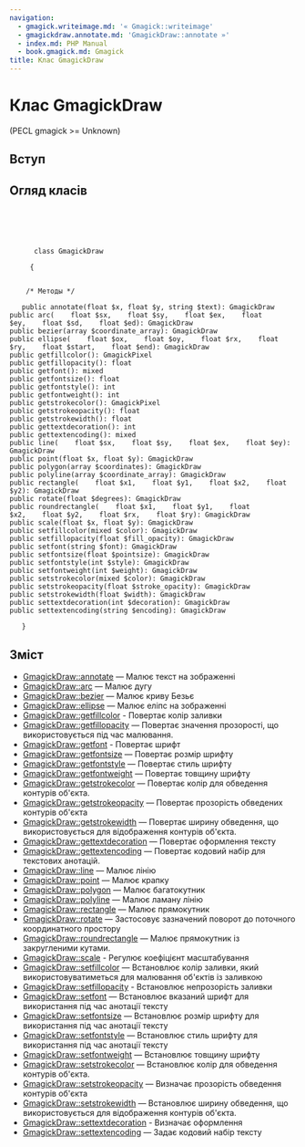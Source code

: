 ```yaml
---
navigation:
  - gmagick.writeimage.md: '« Gmagick::writeimage'
  - gmagickdraw.annotate.md: 'GmagickDraw::annotate »'
  - index.md: PHP Manual
  - book.gmagick.md: Gmagick
title: Клас GmagickDraw
---
```

# Клас GmagickDraw

(PECL gmagick >= Unknown)

## Вступ

## Огляд класів

```classsynopsis


    
    
     
      class GmagickDraw
     
     {
    

    /* Методы */
    
   public annotate(float $x, float $y, string $text): GmagickDraw
public arc(    float $sx,    float $sy,    float $ex,    float $ey,    float $sd,    float $ed): GmagickDraw
public bezier(array $coordinate_array): GmagickDraw
public ellipse(    float $ox,    float $oy,    float $rx,    float $ry,    float $start,    float $end): GmagickDraw
public getfillcolor(): GmagickPixel
public getfillopacity(): float
public getfont(): mixed
public getfontsize(): float
public getfontstyle(): int
public getfontweight(): int
public getstrokecolor(): GmagickPixel
public getstrokeopacity(): float
public getstrokewidth(): float
public gettextdecoration(): int
public gettextencoding(): mixed
public line(    float $sx,    float $sy,    float $ex,    float $ey): GmagickDraw
public point(float $x, float $y): GmagickDraw
public polygon(array $coordinates): GmagickDraw
public polyline(array $coordinate_array): GmagickDraw
public rectangle(    float $x1,    float $y1,    float $x2,    float $y2): GmagickDraw
public rotate(float $degrees): GmagickDraw
public roundrectangle(    float $x1,    float $y1,    float $x2,    float $y2,    float $rx,    float $ry): GmagickDraw
public scale(float $x, float $y): GmagickDraw
public setfillcolor(mixed $color): GmagickDraw
public setfillopacity(float $fill_opacity): GmagickDraw
public setfont(string $font): GmagickDraw
public setfontsize(float $pointsize): GmagickDraw
public setfontstyle(int $style): GmagickDraw
public setfontweight(int $weight): GmagickDraw
public setstrokecolor(mixed $color): GmagickDraw
public setstrokeopacity(float $stroke_opacity): GmagickDraw
public setstrokewidth(float $width): GmagickDraw
public settextdecoration(int $decoration): GmagickDraw
public settextencoding(string $encoding): GmagickDraw

   }
```

## Зміст

-   [GmagickDraw::annotate](gmagickdraw.annotate.md) — Малює текст на зображенні
-   [GmagickDraw::arc](gmagickdraw.arc.md) — Малює дугу
-   [GmagickDraw::bezier](gmagickdraw.bezier.md) — Малює криву Безьє
-   [GmagickDraw::ellipse](gmagickdraw.ellipse.md) — Малює еліпс на зображенні
-   [GmagickDraw::getfillcolor](gmagickdraw.getfillcolor.md) - Повертає колір заливки
-   [GmagickDraw::getfillopacity](gmagickdraw.getfillopacity.md) — Повертає значення прозорості, що використовується під час малювання.
-   [GmagickDraw::getfont](gmagickdraw.getfont.md) - Повертає шрифт
-   [GmagickDraw::getfontsize](gmagickdraw.getfontsize.md) — Повертає розмір шрифту
-   [GmagickDraw::getfontstyle](gmagickdraw.getfontstyle.md) — Повертає стиль шрифту
-   [GmagickDraw::getfontweight](gmagickdraw.getfontweight.md) — Повертає товщину шрифту
-   [GmagickDraw::getstrokecolor](gmagickdraw.getstrokecolor.md) — Повертає колір для обведення контурів об'єкта.
-   [GmagickDraw::getstrokeopacity](gmagickdraw.getstrokeopacity.md) — Повертає прозорість обведених контурів об'єкта
-   [GmagickDraw::getstrokewidth](gmagickdraw.getstrokewidth.md) — Повертає ширину обведення, що використовується для відображення контурів об'єкта.
-   [GmagickDraw::gettextdecoration](gmagickdraw.gettextdecoration.md) — Повертає оформлення тексту
-   [GmagickDraw::gettextencoding](gmagickdraw.gettextencoding.md) — Повертає кодовий набір для текстових анотацій.
-   [GmagickDraw::line](gmagickdraw.line.md) — Малює лінію
-   [GmagickDraw::point](gmagickdraw.point.md) — Малює крапку
-   [GmagickDraw::polygon](gmagickdraw.polygon.md) — Малює багатокутник
-   [GmagickDraw::polyline](gmagickdraw.polyline.md) — Малює ламану лінію
-   [GmagickDraw::rectangle](gmagickdraw.rectangle.md) — Малює прямокутник
-   [GmagickDraw::rotate](gmagickdraw.rotate.md) — Застосовує зазначений поворот до поточного координатного простору
-   [GmagickDraw::roundrectangle](gmagickdraw.roundrectangle.md) — Малює прямокутник із закругленими кутами.
-   [GmagickDraw::scale](gmagickdraw.scale.md) - Регулює коефіцієнт масштабування
-   [GmagickDraw::setfillcolor](gmagickdraw.setfillcolor.md) — Встановлює колір заливки, який використовуватиметься для малювання об'єктів із заливкою
-   [GmagickDraw::setfillopacity](gmagickdraw.setfillopacity.md) - Встановлює непрозорість заливки
-   [GmagickDraw::setfont](gmagickdraw.setfont.md) — Встановлює вказаний шрифт для використання під час анотації тексту
-   [GmagickDraw::setfontsize](gmagickdraw.setfontsize.md) — Встановлює розмір шрифту для використання під час анотації тексту
-   [GmagickDraw::setfontstyle](gmagickdraw.setfontstyle.md) — Встановлює стиль шрифту для використання під час анотації тексту
-   [GmagickDraw::setfontweight](gmagickdraw.setfontweight.md) — Встановлює товщину шрифту
-   [GmagickDraw::setstrokecolor](gmagickdraw.setstrokecolor.md) — Встановлює колір для обведення контурів об'єкта.
-   [GmagickDraw::setstrokeopacity](gmagickdraw.setstrokeopacity.md) — Визначає прозорість обведення контурів об'єкта
-   [GmagickDraw::setstrokewidth](gmagickdraw.setstrokewidth.md) — Встановлює ширину обведення, що використовується для відображення контурів об'єкта.
-   [GmagickDraw::settextdecoration](gmagickdraw.settextdecoration.md) - Визначає оформлення
-   [GmagickDraw::settextencoding](gmagickdraw.settextencoding.md) — Задає кодовий набір тексту

